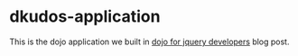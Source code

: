 # dkudos-application

This is the dojo application we built in [dojo for jquery developers](
http://www.dojomonk.com/2013/05/dojo-for-jquery-developers.html) blog post.